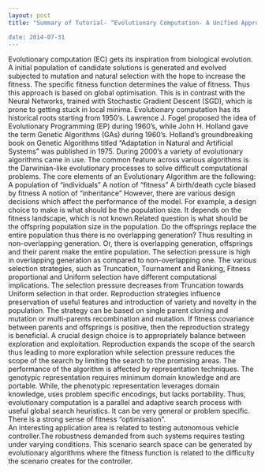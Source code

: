 ```yaml
---
layout: post
title: "Summary of Tutorial- “Evolutionary Computation- A Unified Approach” (by Kenneth De Jong)

date: 2014-07-31
---
```


Evolutionary computation (EC) gets its inspiration from biological evolution. A initial population of candidate solutions is generated and evolved subjected to mutation and natural selection with the hope to increase the fitness. The specific fitness function determines the value of fitness. Thus this approach is based on global optimisation. This is in contrast with the Neural Networks, trained with Stochastic Gradient Descent (SGD), which is prone to getting stuck in local minima. 
Evolutionary computation has its historical roots starting from 1950’s. Lawrence J. Fogel proposed the idea of Evolutionary Programming (EP) during 1960’s, while John H. Holland gave the term Genetic Algorithms (GAs) during 1960’s. Holland’s groundbreaking book on Genetic Algorithms titled “Adaptation in Natural and Artificial Systems” was published in 1975. During 2000’s a variety of evolutionary algorithms came in use. The common feature across various algorithms is the Darwinian-like evolutionary processes to solve difficult computational problems. 
The core elements of an Evolutionary Algorithm are the following:
A population of “individuals”
A notion of “fitness”
A birth/death cycle biased by fitness
A notion of “inheritance”
However, there are various design decisions which affect the performance of the model. For example, a design choice to make is what should be the population size. It depends on the fitness landscape, which is not known.Related question is what should be the offspring population size in the population. Do the offsprings replace the entire population thus there is no overlapping generation? Thus resulting in non-overlapping generation. Or, there is overlapping generation, offsprings and their parent make the entire population. The selection pressure is high in overlapping generation as compared to non-overlapping one. The various selection strategies, such as Truncation, Tournament and Ranking, Fitness proportional and Uniform selection have different computational implications. The selection pressure decreases from Truncation towards Uniform selection in that order. 
Reproduction strategies influence preservation of useful features and introduction of variety and novelty in the population. The strategy can be based on single parent  cloning and mutation or multi-parents recombination and mutation. If fitness covariance between parents and offsprings is positive, then the reproduction strategy is beneficial.
A crucial design choice is to appropriately balance between exploration and exploitation. Reproduction expands the scope of the search thus leading to more exploration while selection pressure reduces the scope of the search by limiting the search to the promising areas. 
The performance of the algorithm is affected by representation techniques. The genotypic representation requires minimum domain knowledge and are portable. While, the phenotypic representation leverages domain knowledge, uses problem specific encodings, but lacks portability. 
Thus, evolutionary computation is a parallel and adaptive search process with useful global search heuristics. It can be very general or problem specific. There is a strong sense of fitness “optimisation”.  
An interesting application area is related to testing autonomous vehicle controller.The robustness demanded from such systems requires testing under varying conditions. This scenario search space can be generated by evolutionary algorithms where the fitness function is related to the difficulty the scenario creates for the controller. 
